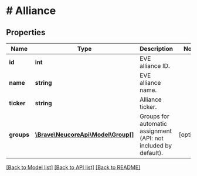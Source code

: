 # # Alliance

## Properties

Name | Type | Description | Notes
------------ | ------------- | ------------- | -------------
**id** | **int** | EVE alliance ID. | 
**name** | **string** | EVE alliance name. | 
**ticker** | **string** | Alliance ticker. | 
**groups** | [**\Brave\NeucoreApi\Model\Group[]**](Group.md) | Groups for automatic assignment (API: not included by default). | [optional] 

[[Back to Model list]](../../README.md#documentation-for-models) [[Back to API list]](../../README.md#documentation-for-api-endpoints) [[Back to README]](../../README.md)


